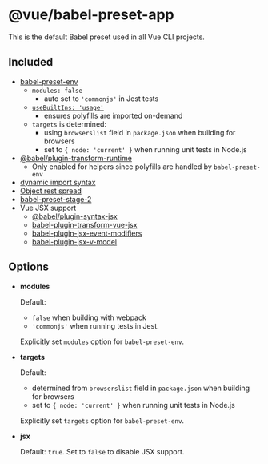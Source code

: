 # @vue/babel-preset-app

This is the default Babel preset used in all Vue CLI projects.

## Included

- [babel-preset-env](https://github.com/babel/babel/tree/master/packages/babel-preset-env)
  - `modules: false`
    - auto set to `'commonjs'` in Jest tests
  - [`useBuiltIns: 'usage'`](https://github.com/babel/babel/tree/master/packages/babel-preset-env#usebuiltins-usage)
    - ensures polyfills are imported on-demand
  - `targets` is determined:
    - using `browserslist` field in `package.json` when building for browsers
    - set to `{ node: 'current' }` when running unit tests in Node.js
- [@babel/plugin-transform-runtime](https://github.com/babel/babel/tree/master/packages/babel-plugin-transform-runtime)
  - Only enabled for helpers since polyfills are handled by `babel-preset-env`
- [dynamic import syntax](https://github.com/tc39/proposal-dynamic-import)
- [Object rest spread](https://github.com/tc39/proposal-object-rest-spread)
- [babel-preset-stage-2](https://github.com/babel/babel/tree/master/packages/babel-preset-stage-2)
- Vue JSX support
  - [@babel/plugin-syntax-jsx](https://github.com/babel/babel/tree/master/packages/babel-plugin-syntax-jsx)
  - [babel-plugin-transform-vue-jsx](https://github.com/vuejs/babel-plugin-transform-vue-jsx)
  - [babel-plugin-jsx-event-modifiers](https://github.com/nickmessing/babel-plugin-jsx-event-modifiers)
  - [babel-plugin-jsx-v-model](https://github.com/nickmessing/babel-plugin-jsx-v-model)

## Options

- **modules**

  Default:
  - `false` when building with webpack
  - `'commonjs'` when running tests in Jest.

  Explicitly set `modules` option for `babel-preset-env`.

- **targets**

  Default:
  - determined from `browserslist` field in `package.json` when building for browsers
  - set to `{ node: 'current' }` when running unit tests in Node.js

  Explicitly set `targets` option for `babel-preset-env`.

- **jsx**

  Default: `true`. Set to `false` to disable JSX support.
